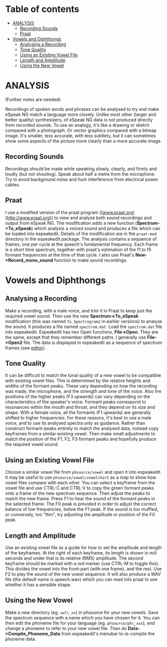 # Table of contents

  * [ANALYSIS](#analysis)
      * [Recording Sounds](#recording-sounds)
      * [Praat](#praat)
  * [Vowels and Diphthongs](#vowels-and-diphthongs)
      * [Analysing a Recording](#analysing-a-recording)
      * [Tone Quality](#tone-quality)
      * [Using an Existing Vowel File](#using-an-existing-vowel-file)
      * [Length and Amplitude](#length-and-amplitude)
      * [Using the New Vowel](#using-the-new-vowel)

# ANALYSIS

(Further notes are needed)

Recordings of spoken words and phrases can be analysed to try and make
eSpeak NG match a language more closely. Unlike most other (larger and
better quality) synthesizers, of eSpeak NG data is not produced directly
from recorded sounds. To use an analogy, it's like a drawing or sketch
compared with a photograph. Or vector graphics compared with a bitmap
image. It's smaller, less accurate, with less subtlety, but it can
sometimes show some aspects of the picture more clearly than a more
accurate image.

## Recording Sounds

Recordings should be made while speaking slowly, clearly, and firmly and
loudly (but not shouting). Speak about half a metre from the microphone.
Try to avoid background noise and hum interference from electrical power
cables.

## Praat

I use a modified version of the praat program
([www.praat.org](http://www.praat.org)) to view and analyse both sound
recordings and output from eSpeak NG. The modification adds a new function
(**Spectrum->To_eSpeak**) which analysis a voiced sound and
produces a file which can be loaded into espeakedit. Details of the
modification are in the `praat-mod` directory in the
espeakedit package. The analysis contains a sequence of frames, one per
cycle at the speech's fundamental frequency. Each frame is a short time
spectrum, together with praat's estimation of the f1 to f5 formant
frequencies at the time of that cycle. I also use Praat's
**New->Record_mono_sound** function to make sound recordings.

# Vowels and Diphthongs

## Analysing a Recording

Make a recording, with a male voice, and trim it in Praat to keep just
the required vowel sound. Then use the new
**Spectrum->To_eSpeak** modification (this was named
`To_Spectrogram2` in earlier versions) to analyse the sound.
It produces a file named `spectrum.dat`. Load the
`spectrum.dat` file into espeakedit. Espeakedit has two Open
functions, **File->Open**. They are
the same, except that they remember different paths. I generally use
**File->Open2** file.
The data is displayed in espeakedit as a sequence of spectrum frames
(see [editor](editor.md)).

## Tone Quality

It can be difficult to match the tonal quality of a new vowel to be
compatible with existing vowel files. This is determined by the relative
heights and widths of the formant peaks. These vary depending on how the
recording was made, the microphone, and the strength and tone of the
voice. Also the positions of the higher peaks (F3 upwards) can vary
depending on the characteristics of the speaker's voice. Formant peaks
correspond to resonances within the mouth and throat, and they depend on
its size and shape. With a female voice, all the formants (F1 upwards)
are generally shifted to higher frequencies. For these reasons, it's
best to use a male voice, and to use its analysed spectra only as
guidance. Rather than construct formant-peaks entirely to match the
analysed data, instead copy keyframes from a similar existing vowel.
Then make small adjustments to match the position of the F1, F2, F3
formant peaks and hopefully produce the required vowel sound.

## Using an Existing Vowel File

Choose a similar vowel file from `phsource/vowel` and open it
into espeakedit. It may be useful to use
`phsource/vowel/vowelchart` as a map to show how vowel files
compare with each other. You can select a keyframe from the vowel file
and use CTRL-C and CTRL-V to copy the green formant peaks onto a frame
of the new spectrum sequence. Then adjust the peaks to match the new
frame. Press F1 to hear the sound of the formant peaks in the selected
frame. The F0 peak is provided in order to adjust the correct balance of
low frequencies, below the F1 peak. If the sound is too muffled, or
conversely, too "thin", try adjusting the amplitude or position of the
F0 peak.

## Length and Amplitude

Use an existing vowel file as a guide for how to set the amplitude and
length of the keyframes. At the right of each keyframe, its length is
shown in mili seconds and under that is its relative (RMS) amplitude. The second
keyframe should be marked with a red marker (use CTRL-M to toggle this).
This divides the vowel into the front-part (with one frame), and the
rest. Use F2 to play the sound of the new vowel sequence. It will also
produce a WAV file (the default name is speech.wav) which you can read
into praat to see whether it has a sensible shape.

## Using the New Vowel

Make a new directory (eg. `vwl\_xx`) in phsource for your new vowels. Save
the spectrum sequence with a name which you have chosen for it. You can
then edit the phoneme file for your language (eg. `phsource/ph\_xxx`), and
change a phoneme to refer to your new vowel file. Then do
**Data->Compile_Phoneme_Data** from espeakedit's menubar to
re-compile the phoneme data.
